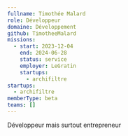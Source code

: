 ```yaml
---
fullname: Timothée Malard
role: Développeur
domaine: Développement
github: TimotheeMalard
missions:
  - start: 2023-12-04
    end: 2024-06-28
    status: service
    employer: LeGratin
    startups:
      - archifiltre
startups:
  - archifiltre
memberType: beta
teams: []
---
```

Développeur mais surtout entrepreneur